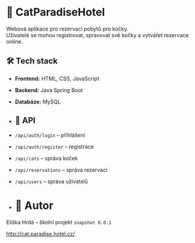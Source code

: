 # 🐾 CatParadiseHotel

Webová aplikace pro rezervaci pobytů pro kočky.  
Uživatelé se mohou registrovat, spravovat své kočky a vytvářet rezervace online.

## 🛠 Tech stack
- **Frontend:** HTML, CSS, JavaScript
- **Backend:** Java Spring Boot
- **Databáze:** MySQL

- ## 🔗 API
- `/api/auth/login` – přihlášení
- `/api/auth/register` – registrace
- `/api/cats` – správa koček
- `/api/reservations` – správa rezervací
- `/api/users` – správa uživatelů

- # 👤 Autor
Eliška Hrdá – školní projekt `snapshot 0.0.1`

http://cat.paradise.hotel.cz/
